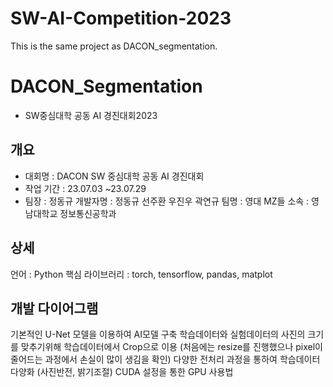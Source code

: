 # SW-AI-Competition-2023
This is the same project as DACON_segmentation.

# DACON_Segmentation
- SW중심대학 공동 AI 경진대회2023

## 개요
- 대회명 : DACON SW 중심대학 공동 AI 경진대회
- 작업 기간 : 23.07.03 ~23.07.29
- 팀장 : 정동규
개발자명 : 정동규 선주환 우진우 곽연규
팀명 : 영대 MZ들
소속 : 영남대학교 정보통신공학과

## 상세
언어 : Python
핵심 라이브러리 : torch, tensorflow, pandas, matplot

## 개발 다이어그램

기본적인 U-Net 모델을 이용하여 AI모델 구축
학습데이터와 실험데이터의 사진의 크기를 맞추기위해 학습데이터에서 Crop으로 이용 (처음에는 resize를 진행했으나 pixel이 줄어드는 과정에서 손실이 많이 생김을 확인)
다양한 전처리 과정을 통하여 학습데이터 다양화 (사진반전, 밝기조절)
CUDA 설정을 통한 GPU 사용법
